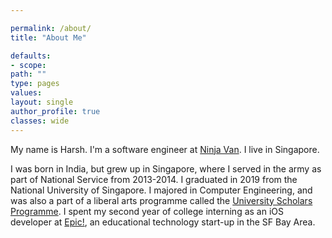 ```yaml
---

permalink: /about/
title: "About Me"

defaults:
- scope:
path: ""
type: pages
values:
layout: single
author_profile: true
classes: wide
---
```


My name is Harsh. I'm a software engineer at [Ninja Van](https://www.ninjavan.co/en-sg/about-us). I live in Singapore.

I was born in India, but grew up in Singapore, where I served in the army as part of National Service from 2013-2014. I graduated in 2019 from the National University of Singapore. I majored in Computer Engineering, and was also a part of a liberal arts programme called the [University Scholars Programme](http://www.usp.nus.edu.sg). I spent my second year of college interning as an iOS developer at [Epic!](www.getepic.com), an educational technology start-up in the SF Bay Area.
